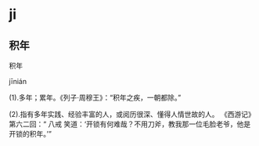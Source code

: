 # ji

## 积年

积年

jīnián

(1).多年；累年。《列子·周穆王》：“积年之疾，一朝都除。”

(2).指有多年实践、经验丰富的人，或阅历很深、懂得人情世故的人。 《西游记》第六二回：“ 八戒 笑道：‘开锁有何难哉？不用刀斧，教我那一位毛脸老爷，他是开锁的积年。’”
